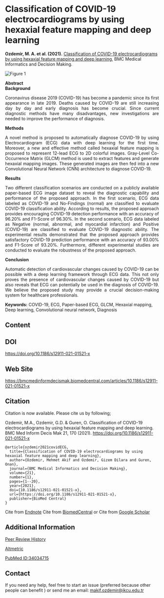 # Classification of COVID-19 electrocardiograms by using hexaxial feature mapping and deep learning

**Ozdemir, M. A. et al. (2021).** [Classification of COVID-19 electrocardiograms by using hexaxial feature mapping and deep learning](https://rdcu.be/clAU0), BMC Medical Informatics and Decision Making.


![Figure 1](https://user-images.githubusercontent.com/15153217/120105662-983ca880-c162-11eb-9bd8-1389b8750dd8.png)


**Abstract** 
<br/>
**Background** <p align="justify">Coronavirus disease 2019 (COVID-19) has become a pandemic since its first appearance in late 2019. Deaths caused by COVID-19 are still increasing day by day and early diagnosis has become crucial. Since current diagnostic methods have many disadvantages, new investigations are needed to improve the performance of diagnosis.</p>

**Methods**
<p align="justify">A novel method is proposed to automatically diagnose COVID-19 by using Electrocardiogram (ECG) data with deep learning for the first time. Moreover, a new and effective method called hexaxial feature mapping is proposed to represent 12-lead ECG to 2D colorful images. Gray-Level Co-Occurrence Matrix (GLCM) method is used to extract features and generate hexaxial mapping images. These generated images are then fed into a new Convolutional Neural Network (CNN) architecture to diagnose COVID-19.</p>

**Results**
<p align="justify">Two different classification scenarios are conducted on a publicly available paper-based ECG image dataset to reveal the diagnostic capability and performance of the proposed approach. In the first scenario, ECG data labeled as COVID-19 and No-Findings (normal) are classified to evaluate COVID-19 classification ability. According to results, the proposed approach provides encouraging COVID-19 detection performance with an accuracy of 96.20% and F1-Score of 96.30%. In the second scenario, ECG data labeled as Negative (normal, abnormal, and myocardial infarction) and Positive (COVID-19) are classified to evaluate COVID-19 diagnostic ability. The experimental results demonstrated that the proposed approach provides satisfactory COVID-19 prediction performance with an accuracy of 93.00% and F1-Score of 93.20%. Furthermore, different experimental studies are conducted to evaluate the robustness of the proposed approach.</p>

**Conclusion**
<p align="justify">Automatic detection of cardiovascular changes caused by COVID-19 can be possible with a deep learning framework through ECG data. This not only proves the presence of cardiovascular changes caused by COVID-19 but also reveals that ECG can potentially be used in the diagnosis of COVID-19. We believe the proposed study may provide a crucial decision-making system for healthcare professionals.</p>

**Keywords:** COVID-19, ECG, Paper-based ECG, GLCM, Hexaxial mapping, Deep learning, Convolutional neural network, Diagnosis

## Content



## DOI

https://doi.org/10.1186/s12911-021-01521-x

## Web Site

https://bmcmedinformdecismak.biomedcentral.com/articles/10.1186/s12911-021-01521-x

## Citation

Citation is now available. Please cite us by following;

Ozdemir, M.A., Ozdemir, G.D. & Guren, O. Classification of COVID-19 electrocardiograms by using hexaxial feature mapping and deep learning. BMC Med Inform Decis Mak 21, 170 (2021). https://doi.org/10.1186/s12911-021-01521-x

```
@article{ozdemir2021covidECG,
  title={Classification of COVID-19 electrocardiograms by using hexaxial feature mapping and deep learning},
  author={Ozdemir, Mehmet Akif and Ozdemir, Gizem Dilara and Guren, Onan},
  journal={BMC Medical Informatics and Decision Making},
  volume={21},
  number={1},
  pages={1--20},
  year={2021},
  doi={10.1186/s12911-021-01521-x},
  url={https://doi.org/10.1186/s12911-021-01521-x},
  publisher={BioMed Central}
}
```
Cite from [Endnote](https://citation-needed.springer.com/v2/references/10.1186/s12911-021-01521-x?format=refman&flavour=citation)
Cite from [BiomedCentral](https://bmcmedinformdecismak.biomedcentral.com/articles/10.1186/s12911-021-01521-x#article-info) or Cite from [Google Scholar](https://scholar.google.com/scholar?hl=tr&as_sdt=0%2C5&q=Classification+of+COVID-19+electrocardiograms+by+using+hexaxial+feature+mapping+and+deep+learning&btnG=) 

## Additional Information
[Peer Review History](https://bmcmedinformdecismak.biomedcentral.com/articles/10.1186/s12911-021-01521-x/peer-review)

[Altmetric](https://bmcmedinformdecismak.biomedcentral.com/articles/10.1186/s12911-021-01521-x/metrics)

[PubMed ID:34034715](https://pubmed.ncbi.nlm.nih.gov/34034715/)

## Contact
If you need any help, feel free to start an issue (preferred because other people can benefit ) or send me an email: [makif.ozdemir@ikcu.edu.tr](mailto:makif.ozdemir@ikcu.edu.tr)
